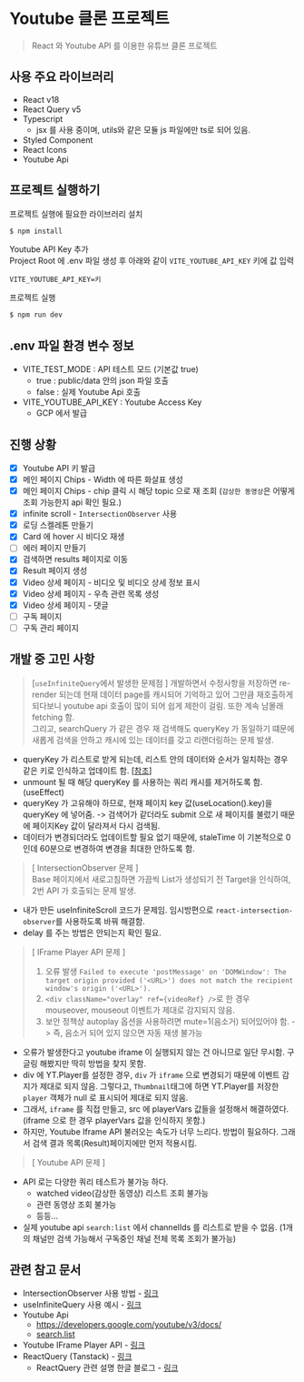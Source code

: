 # Youtube 클론 프로젝트

> React 와 Youtube API 를 이용한 유튜브 클론 프로젝트

## 사용 주요 라이브러리

- React v18
- React Query v5
- Typescript
  - jsx 를 사용 중이며, utils와 같은 모듈 js 파일에만 ts로 되어 있음.
- Styled Component
- React Icons
- Youtube Api

## 프로젝트 실행하기

프로젝트 실행에 필요한 라이브러리 설치

```bash
$ npm install
```

Youtube API Key 추가  
Project Root 에 .env 파일 생성 후 아래와 같이 `VITE_YOUTUBE_API_KEY` 키에 값 입력

```.env
VITE_YOUTUBE_API_KEY=키
```

프로젝트 실행

```bash
$ npm run dev
```

## .env 파일 환경 변수 정보

- VITE_TEST_MODE : API 테스트 모드 (기본값 true)
  - true : public/data 안의 json 파일 호출
  - false : 실제 Youtube Api 호출
- VITE_YOUTUBE_API_KEY : Youtube Access Key
  - GCP 에서 발급

## 진행 상황

- [x] Youtube API 키 발급
- [x] 메인 페이지 Chips - Width 에 따른 화살표 생성
- [x] 메인 페이지 Chips - chip 클릭 시 해당 topic 으로 재 조회 (`감상한 동영상`은 어떻게 조회 가능한지 api 확인 필요.)
- [x] infinite scroll - `IntersectionObserver` 사용
- [x] 로딩 스켈레톤 만들기
- [x] Card 에 hover 시 비디오 재생
- [ ] 에러 페이지 만들기
- [x] 검색하면 results 페이지로 이동
- [x] Result 페이지 생성
- [x] Video 상세 페이지 - 비디오 및 비디오 상세 정보 표시
- [x] Video 상세 페이지 - 우측 관련 목록 생성
- [x] Video 상세 페이지 - 댓글
- [ ] 구독 페이지
- [ ] 구독 관리 페이지

## 개발 중 고민 사항

> [`useInfiniteQuery`에서 발생한 문제점 ]
> 개발하면서 수정사항을 저장하면 re-render 되는데 현재 데이터 page를 캐시되어 기억하고 있어 그만큼 재호출하게 되다보니 youtube api 호출이 많이 되어 쉽게 제한이 걸림. 또한 계속 남몰래 fetching 함.  
> 그리고, searchQuery 가 같은 경우 재 검색해도 queryKey 가 동일하기 떄문에 새롭게 검색을 안하고 캐시에 있는 데이터를 갖고 리랜더링하는 문제 발생.

- queryKey 가 리스트로 받게 되는데, 리스트 안의 데이터와 순서가 일치하는 경우 같은 키로 인식하고 업데이트 함. [[참조](https://tanstack.com/query/v4/docs/react/guides/query-keys#if-your-query-function-depends-on-a-variable-include-it-in-your-query-key)]
- unmount 될 때 해당 queryKey 를 사용하는 쿼리 캐시를 제거하도록 함. (useEffect)
- queryKey 가 고유해야 하므로, 현재 페이지 key 값(useLocation().key)을 queryKey 에 넣어줌. -> 검색어가 같더라도 submit 으로 새 페이지를 불렀기 때문에 페이지Key 값이 달라져서 다시 검색됨.
- 데이터가 변경되더라도 업데이트할 필요 없기 때문에, staleTime 이 기본적으로 0 인데 60분으로 변경하여 변경을 최대한 안하도록 함.

> [ IntersectionObserver 문제 ]  
> Base 페이지에서 새로고침하면 가끔씩 List가 생성되기 전 Target을 인식하여, 2번 API 가 호출되는 문제 발생.

- 내가 만든 useInfiniteScroll 코드가 문제임. 임시방편으로 `react-intersection-observer`를 사용하도록 바꿔 해결함.
- delay 를 주는 방법은 안되는지 확인 필요.

> [ IFrame Player API 문제 ]
>
> 1. 오류 발생 `Failed to execute 'postMessage' on 'DOMWindow': The target origin provided ('<URL>') does not match the recipient window's origin ('<URL>').`
> 2. `<div className="overlay" ref={videoRef} />`로 한 경우 mouseover, mouseout 이벤트가 제대로 감지되지 않음.
> 3. 보안 정책상 autoplay 옵션을 사용하려면 mute=1(음소거) 되어있어야 함. -> 즉, 음소거 되어 있지 않으면 자동 재생 불가능

- 오류가 발생한다고 youtube iframe 이 실행되지 않는 건 아니므로 일단 무시함. 구글링 해봤지만 딱히 방법을 찾지 못함.
- div 에 YT.Player를 설정한 경우, `div` 가 `iframe` 으로 변경되기 때문에 이벤트 감지가 제대로 되지 않음. 그렇다고, `Thumbnail`태그에 하면 YT.Player를 저장한 `player` 객체가 null 로 표시되어 제대로 되지 않음.
- 그래서, `iframe` 를 직접 만들고, src 에 playerVars 값들을 설정해서 해결하였다. (iframe 으로 한 경우 playerVars 값을 인식하지 못함.)
- 하지만, Youtube Iframe API 불러오는 속도가 너무 느리다. 방법이 필요하다. 그래서 검색 결과 목록(Result)페이지에만 먼저 적용시킴.

> [ Youtube API 문제 ]

- API 로는 다양한 쿼리 테스트가 불가능 하다.
  - watched video(감상한 동영상) 리스트 조회 불가능
  - 관련 동영상 조회 불가능
  - 등등...
- 실제 youtube api `search:list` 에서 channelIds 를 리스트로 받을 수 없음. (1개의 채널만 검색 가능해서 구독중인 채널 전체 목록 조회가 불가능)

## 관련 참고 문서

- IntersectionObserver 사용 방법 - [링크](https://tech.kakaoenterprise.com/149)
- useInfiniteQuery 사용 예시 - [링크](https://www.typescriptlang.org/play?target=6&ssl=51&ssc=34&pln=51&pc=57#code/JYWwDg9gTgLgBDAnmApnA3nAqgZxQSQDsAzYQ4GFARQFcUpEB5MGYCQnAGjlvsQGkUiOAF84xKBBBwA5AAEYAQw5KAxgGsA9FBSLVMALQBHOgxkBuALAAoUJFgY4NPEVLlKvBqPGTp8pSp6Wjp6hiZ8FjZ20PCKAB5sOD5SsvGJkdY2KHH28GSUUMR6aAAKigDmZIoepogAPAAqAHwYNnBwOjg0ADYwOABccA0A2gC6VtbtqhA0hDCDhDQgAEb0E+2E2fNwODBQZOVwAD5wi93d63BgOgBubM6Du-uEhydnFzYiNjZIqHCCiDKUEUICSAF5WpM4MN1EJHnsDqNBspEBMRBNsrk4NMVHAACIAUQAYgBBLAAGQaAH1yfgALL4BpwCEARgADBMsjkYuJZvo2IQ4OUUDBPAIhI04FsUIQACZJAFAkE4JoAClhiHhz3K3DAimBoIA-IMGgBKSHtHQwGhQQUwoTcAB0ztVeoNSUN0LdytGcEGY1N40+32smJ5ON22O6wBl8AhaQgOEdqhClFV6DacGWijwWAASuTBjIWQAmADsjrZlcdLP6AA42Y2ZJxPqbOZlQ9yHPl6EVVGhcPQLXBgLKFktVlBLqQoLsqYQQSgtQdLt0czB54vly9Ls56AuQEudgid5mUCBFMButvypc9TgcAB3aCy43H7WXZbAwiqAAWN8uSRuiPGRFFlEAyGAJ5qmgGRjlkPcoAydowF-dgUDfJ4V0zRQbmqfU3xRS5QmAG4MPHFY1mDDtflKfVlWZRw9WFJUQAoydRAmWi4DzFAcEgDg0AhTBEIGbA8CgMZOJDHNEB-Xkf1YdghRFQdZ3TK4KhQVjREGVicFNPTfCglA6l4-j2DwFoMyhCN4E6AS8EYxRH0veBVGjWN00zdobWvOAAAMcEQXZz00UTDWYlAwQAEnQKLWJEAKWyhdpDxgNCx1kABxAkGmbTMRDbTMrRtQUHMslBHVlfC0RDMMHGIPklMFPc1JwVUcVIcpBkHVxIJqPhmBanAzL4xyUG4WZ1EICBH0Ibg1O4cyJu4EkoGBeosJeeDFXo0Emm4RZKKgJpzRsqZLPgcIGABRjhVFWoAVVGRRJkYqoVK20nBcEgBuoWpvNSuBnWTdhupS9p2hu8VEEhqGYaJQhBge9r4faAbgEUboyhY-bBhZdGVJgAA5LZce0-G4FVNddgp7hsZxrSDOZayfKhuy4BAaBKeFHACQSSMIVpmAKcNR0IsdYCXgy5kwVZDl2Yx4hqYAQm5nQKf5wWYHNL7WrlFA3BQWVLihjoRTKuBGa1qWZXKWWAGo4BZM3RCJvBgP0QZVRqpRzTBFogfN9pQb9xQiZQ5nBnDx0oqTYg1xgOlFDAVVXS0gOWiiiWJIMomivhoq0SAA)
- Youtube Api
  - https://developers.google.com/youtube/v3/docs/
  - [search.list](https://developers.google.com/youtube/v3/docs/search/list?hl=ko&apix_params=%7B%22part%22%3A%5B%22snippet%22%5D%2C%22maxResults%22%3A10%7D#apps-script)
- Youtube IFrame Player API - [링크](https://developers.google.com/youtube/iframe_api_reference?hl=ko#Getting_Started)
- ReactQuery (Tanstack) - [링크](https://tanstack.com/query/v4/docs/react/guides/infinite-queries)
  - ReactQuery 관련 설명 한글 블로그 - [링크](https://mycodings.fly.dev/blog/2023-09-24-react-query-paginated-query-and-infinite-query#1-%ED%8E%98%EC%9D%B4%EC%A7%80%EB%84%A4%EC%9D%B4%EC%85%98pagination-%EA%B5%AC%ED%98%84%ED%95%98%EA%B8%B0)
